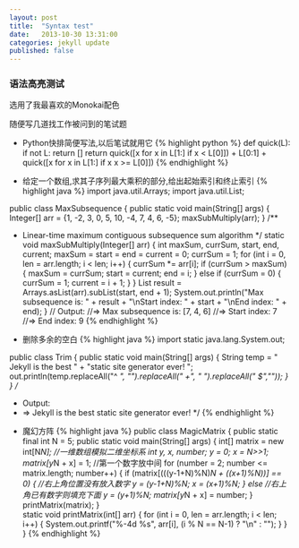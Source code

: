 ```yaml
---
layout: post
title:  "Syntax test"
date:   2013-10-30 13:31:00
categories: jekyll update
published: false
---
```


### 语法高亮测试 ###

选用了我最喜欢的Monokai配色  

随便写几道找工作被问到的笔试题  

- Python快排简便写法,以后笔试就用它
{% highlight python %}
def quick(L):
  if not L: return []
  return quick([x for x in L[1:] if x < L[0]]) + L[0:1] + \
    quick([x for x in L[1:] if x x >= L[0]])
{% endhighlight %}

  
  

- 给定一个数组,求其子序列最大乘积的部分,给出起始索引和终止索引
{% highlight java %}
import java.util.Arrays;
import java.util.List;

public class MaxSubsequence {
  public static void main(String[] args) {
    Integer[] arr = {1, -2, 3, 0, 5, 10, -4, 7, 4, 6, -5};
    maxSubMultiply(arr);
  }
  /**
   * Linear-time maximum contiguous subsequence sum algorithm
   */
  static void maxSubMultiply(Integer[] arr) {
    int maxSum, currSum, start, end, current;
    maxSum = start = end = current = 0;
    currSum = 1;
    for (int i = 0, len = arr.length; i < len; i++) {
      currSum *= arr[i];
      if (currSum > maxSum) {
        maxSum = currSum;
        start = current;
        end = i;
      } else if (currSum = 0) {
        currSum = 1;
        current = i + 1;
      }
  }
  List<Integer> result = Arrays.asList(arr).subList(start, end + 1);
  System.out.println("Max subsequence is: " + result +
      "\nStart index: " + start + "\nEnd index: " + end);
}
// Output:
//=> Max subsequence is: [7, 4, 6]
//=> Start index: 7
//=> End index: 9
{% endhighlight %}

- 删除多余的空白
{% highlight java %}
import static java.lang.System.out;

public class Trim {
  public static void main(String[] args) {
    String temp = "    Jekyll     is    the     best  "
      + "static  site generator   ever!    ";
    out.println(temp.replaceAll("^ *", "").replaceAll(" +", " ").replaceAll(" $",""));
  }
}
/*
 *  Output:
 *  => Jekyll is the best static site generator ever!
 */
{% endhighlight %}

- 魔幻方阵
{% highlight java %}
public class MagicMatrix {
  public static final int N = 5;
  public static void main(String[] args) {
    int[] matrix = new int[N*N];  //一维数组模拟二维坐标系
    int y, x, number;
    y = 0;
    x = N>>1;
    matrix[y*N + x] = 1;    //第一个数字放中间
    for (number = 2; number <= matrix.length; number++) {
      if (matrix[(((y-1+N)%N)*N + ((x+1)%N))] == 0) {
        //右上角位置没有放入数字
        y = (y-1+N)%N;
        x = (x+1)%N;
      } else
        //右上角已有数字则填充下面
        y = (y+1)%N;
      matrix[y*N + x] = number;
    }
    printMatrix(matrix);
  }  
  static void printMatrix(int[] arr) {
    for (int i = 0, len = arr.length; i < len; i++) {
      System.out.printf("%-4d  %s", arr[i], (i % N == N-1) ? "\n" : "");
    }
  }
}
{% endhighlight %}

